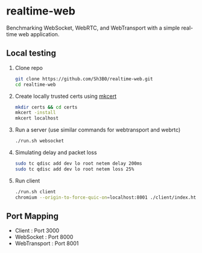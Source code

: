 # realtime-web

Benchmarking WebSocket, WebRTC, and WebTransport with a simple real-time web application.

## Local testing
1. Clone repo
    ```bash
    git clone https://github.com/Sh3B0/realtime-web.git
    cd realtime-web
    ```

2. Create locally trusted certs using [mkcert](https://github.com/FiloSottile/mkcert)
    ```bash
    mkdir certs && cd certs
    mkcert -install
    mkcert localhost
    ```

3. Run a server (use similar commands for webtransport and webrtc)
    ```bash
    ./run.sh websocket
    ```

4. Simulating delay and packet loss
    ```bash
    sudo tc qdisc add dev lo root netem delay 200ms
    sudo tc qdisc add dev lo root netem loss 25%
    ```

5. Run client
    ```bash
    ./run.sh client
    chromium --origin-to-force-quic-on=localhost:8001 ./client/index.html
    ```

## Port Mapping
- Client       : Port 3000
- WebSocket    : Port 8000
- WebTransport : Port 8001
